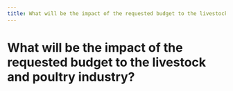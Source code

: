 ```yaml
---
title: What will be the impact of the requested budget to the livestock and poultry industry?
---
```


# What will be the impact of the requested budget to the livestock and poultry industry?
